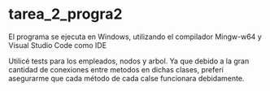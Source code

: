 # tarea_2_progra2
El programa se ejecuta en Windows, utilizando el compilador Mingw-w64 y Visual Studio Code como IDE

Utilicé tests para los empleados, nodos y arbol. Ya que debido a la gran cantidad de conexiones entre metodos en dichas clases, preferí asegurarme que cada método de cada calse funcionara debidamente.

